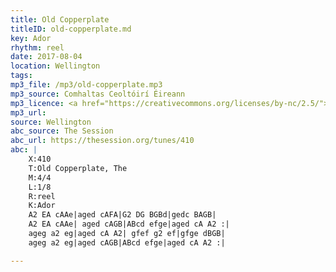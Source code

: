 ```yaml
---
title: Old Copperplate
titleID: old-copperplate.md
key: Ador
rhythm: reel
date: 2017-08-04
location: Wellington 
tags: 
mp3_file: /mp3/old-copperplate.mp3
mp3_source: Comhaltas Ceoltóirí Éireann
mp3_licence: <a href="https://creativecommons.org/licenses/by-nc/2.5/">CC-BY-NC-2.5</a>
mp3_url: 
source: Wellington
abc_source: The Session
abc_url: https://thesession.org/tunes/410
abc: |
    X:410
    T:Old Copperplate, The
    M:4/4
    L:1/8
    R:reel
    K:Ador
    A2 EA cAAe|aged cAFA|G2 DG BGBd|gedc BAGB|
    A2 EA cAAe| aged cAGB|ABcd efge|aged cA A2 :|
    ageg a2 eg|aged cA A2| gfef g2 ef|gfge dBGB|
    ageg a2 eg|aged cAGB|ABcd efge|aged cA A2 :|

---
```

